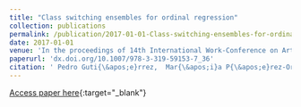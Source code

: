```yaml
---
title: "Class switching ensembles for ordinal regression"
collection: publications
permalink: /publication/2017-01-01-Class-switching-ensembles-for-ordinal-regression
date: 2017-01-01
venue: 'In the proceedings of 14th International Work-Conference on Artificial and Natural Neural Networks (IWANN2017)'
paperurl: 'dx.doi.org/10.1007/978-3-319-59153-7_36'
citation: ' Pedro Guti{\&apos;e}rrez,  Mar{\&apos;i}a P{\&apos;e}rez-Ortiz,  Alberto Su{\&apos;a}rez, &quot;Class switching ensembles for ordinal regression.&quot; In the proceedings of 14th International Work-Conference on Artificial and Natural Neural Networks (IWANN2017), 2017.'
---
```

[Access paper here](dx.doi.org/10.1007/978-3-319-59153-7_36){:target="_blank"}
